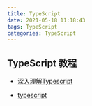 ```yaml
---
title: TypeScript
date: 2021-05-18 11:18:43
tags: TypeScript
categories: TypeScript
---
```

## TypeScript 教程

* [深入理解Typescript](https://jkchao.github.io/typescript-book-chinese/project/compilationContext.html#tsconfig-json)

* [typescript](https://typescript.bootcss.com/)
